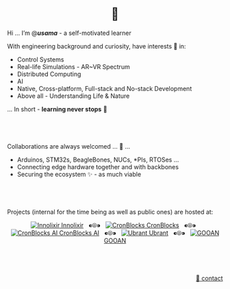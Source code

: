 <h1 align="center">👋</h1>

Hi ... I’m @**_usama_** - a self-motivated learner

With engineering background and curiosity, have interests 👀 in:
  
  - Control Systems
  - Real-life Simulations - AR~VR Spectrum
  - Distributed Computing
  - AI
  - Native, Cross-platform, Full-stack and No-stack Development
  - Above all - Understanding Life & Nature

... In short - __learning never stops__ 🌱

&nbsp;

# 

Collaborations are always welcomed ... 💞️ ...
  - Arduinos, STM32s, BeagleBones, NUCs, \*PIs, RTOSes ...
  - Connecting edge hardware together and with backbones
  - Securing the ecosystem ✨ - as much viable

&nbsp;

# 

Projects (internal for the time being as well as public ones) are hosted at:

<p align="center">
  <a href="https://github.com/innolixir"><img src="https://avatars.githubusercontent.com/u/85053112?s=28&v=4" alt="Innolixir" /> Innolixir</a>
  &nbsp;&nbsp;⁌⦾⁍&nbsp;&nbsp;
  <a href="https://github.com/cronblocks"><img src="https://avatars.githubusercontent.com/u/86520771?s=28&v=4" alt="CronBlocks" /> CronBlocks</a>
  &nbsp;&nbsp;⁌⦾⁍&nbsp;&nbsp;
  <a href="https://github.com/cronblocks-ai"><img src="https://avatars.githubusercontent.com/u/103107980?s=28&v=4" alt="CronBlocks AI" /> CronBlocks AI</a>
  &nbsp;&nbsp;⁌⦾⁍&nbsp;&nbsp;
  <a href="https://github.com/ubrant"><img src="https://avatars.githubusercontent.com/u/87671848?s=28&v=4" alt="Ubrant" /> Ubrant</a>
  &nbsp;&nbsp;⁌⦾⁍&nbsp;&nbsp;
  <a href="https://github.com/gooan"><img src="https://avatars.githubusercontent.com/u/87671960?s=28&v=4" alt="GOOAN" /> GOOAN</a>
</p>

&nbsp;

# 
<p align="right"><a href="mailto:anti.qazi@gmail.com">&#128231; contact</a></p>
